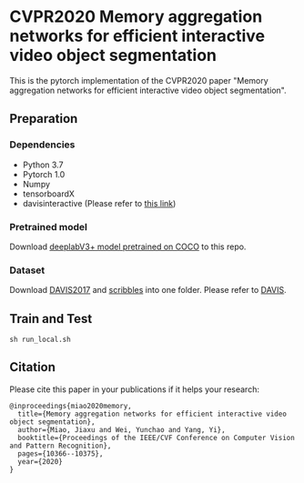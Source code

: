 # CVPR2020 Memory aggregation networks for efficient interactive video object segmentation

This is the pytorch implementation of the CVPR2020 paper "Memory aggregation networks for efficient interactive video object segmentation".

## Preparation
### Dependencies
 - Python 3.7
 - Pytorch 1.0
 - Numpy
 - tensorboardX
 - davisinteractive (Please refer to [this link](https://interactive.davischallenge.org/user_guide/installation/))
 
### Pretrained model
Download [deeplabV3+ model pretrained on COCO](https://drive.google.com/file/d/15temSaxnKmGPvNxrKPN6W2lSsyGfCtTB/view?usp=sharing) to this repo.

### Dataset
Download [DAVIS2017](https://data.vision.ee.ethz.ch/csergi/share/davis/DAVIS-2017-trainval-480p.zip) and [scribbles](https://data.vision.ee.ethz.ch/csergi/share/DAVIS-Interactive/DAVIS-2017-scribbles-trainval.zip) into one folder. Please refer to [DAVIS](https://davischallenge.org/davis2017/code.html).
## Train and Test
```
sh run_local.sh
```

## Citation
Please cite this paper in your publications if it helps your research:
```
@inproceedings{miao2020memory,
  title={Memory aggregation networks for efficient interactive video object segmentation},
  author={Miao, Jiaxu and Wei, Yunchao and Yang, Yi},
  booktitle={Proceedings of the IEEE/CVF Conference on Computer Vision and Pattern Recognition},
  pages={10366--10375},
  year={2020}
}
```
